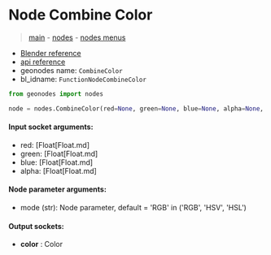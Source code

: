# Node Combine Color

> [main](../structure.md) - [nodes](nodes.md) - [nodes menus](nodes_menus.md)

- [Blender reference](https://docs.blender.org/manual/en/latest/modeling/geometry_nodes/color/combine_color.html)
- [api reference](https://docs.blender.org/api/current/bpy.types.FunctionNodeCombineColor.html)
- geonodes name: `CombineColor`
- bl_idname: `FunctionNodeCombineColor`

```python
from geonodes import nodes

node = nodes.CombineColor(red=None, green=None, blue=None, alpha=None, mode='RGB')
```

#### Input socket arguments:

- red: [Float[Float.md]
- green: [Float[Float.md]
- blue: [Float[Float.md]
- alpha: [Float[Float.md]

#### Node parameter arguments:

- mode (str): Node parameter, default = 'RGB' in ('RGB', 'HSV', 'HSL')

#### Output sockets:

- **color** : Color

